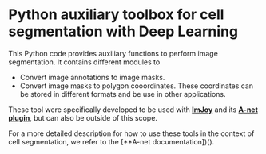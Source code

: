 # Python auxiliary toolbox for cell segmentation with Deep Learning

This Python code provides auxiliary functions to perform image segmentation. It
contains different modules to

* Convert image annotations to image masks.
* Convert image masks to polygon cooordinates. These coordinates can be stored in
different formats and be use in other applications.

These tool were specifically developed to be used with [**ImJoy**]()
and its [**A-net plugin**](), but can also be outside of this scope.

For a more detailed description for how to use these tools in the context of
cell segmentation, we refer to the [**A-net documentation])().
